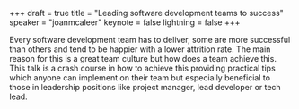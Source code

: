 +++
draft = true
title = "Leading software development teams to success"
speaker = "joanmcaleer"
keynote = false
lightning = false
+++

Every software development team has to deliver, some are more successful than others and tend to be happier with a lower attrition rate. The main reason for this is a great team culture but how does a team achieve this. This talk is a crash course in how to achieve this providing practical tips which anyone can implement on their team but especially beneficial to those in leadership positions like project manager, lead developer or tech lead.